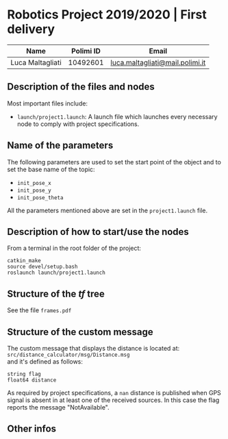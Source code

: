 # Robotics Project 2019/2020 | First delivery

| Name             | Polimi ID | Email                           |
| ---              | ----      | ---                             |
| Luca Maltagliati | 10492601  | luca.maltagliati@mail.polimi.it |

## Description of the files and nodes

Most important files include:  

* `launch/project1.launch`: A launch file which launches every necessary node to comply with project specifications.
<!-- TODO continue -->
## Name of the parameters

The following parameters are used to set the start point of the object and to set the base name of the topic:  

* `init_pose_x`
* `init_pose_y`
* `init_pose_theta`


All the parameters mentioned above are set in the `project1.launch` file.

## Description of how to start/use the nodes

From a terminal in the root folder of the project:  

    catkin_make
    source devel/setup.bash
    roslaunch launch/project1.launch

## Structure of the *tf* tree

See the file `frames.pdf`

## Structure of the custom message

The custom message that displays the distance is located at:  
`src/distance_calculator/msg/Distance.msg`  
and it's defined as follows:  

    string flag 
    float64 distance

As required by project specifications, a `nan` distance is published when GPS signal is absent in at least one of the received sources.
In this case the flag reports the message "NotAvailable".

## Other infos
